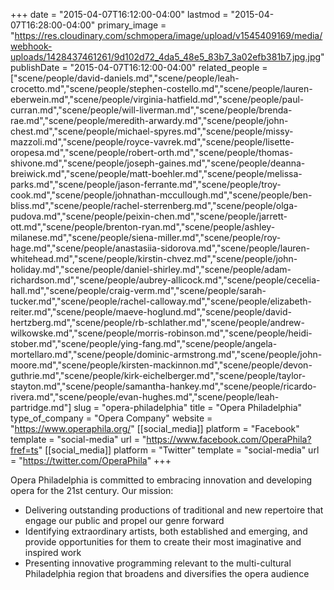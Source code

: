 +++
date = "2015-04-07T16:12:00-04:00"
lastmod = "2015-04-07T16:28:00-04:00"
primary_image = "https://res.cloudinary.com/schmopera/image/upload/v1545409169/media/webhook-uploads/1428437461261/9d102d72_4da5_48e5_83b7_3a02efb381b7.jpg.jpg"
publishDate = "2015-04-07T16:12:00-04:00"
related_people = ["scene/people/david-daniels.md","scene/people/leah-crocetto.md","scene/people/stephen-costello.md","scene/people/lauren-eberwein.md","scene/people/virginia-hatfield.md","scene/people/paul-curran.md","scene/people/will-liverman.md","scene/people/brenda-rae.md","scene/people/meredith-arwardy.md","scene/people/john-chest.md","scene/people/michael-spyres.md","scene/people/missy-mazzoli.md","scene/people/royce-vavrek.md","scene/people/lisette-oropesa.md","scene/people/robert-orth.md","scene/people/thomas-shivone.md","scene/people/joseph-gaines.md","scene/people/deanna-breiwick.md","scene/people/matt-boehler.md","scene/people/melissa-parks.md","scene/people/jason-ferrante.md","scene/people/troy-cook.md","scene/people/johnathan-mccullough.md","scene/people/ben-bliss.md","scene/people/rachel-sterrenberg.md","scene/people/olga-pudova.md","scene/people/peixin-chen.md","scene/people/jarrett-ott.md","scene/people/brenton-ryan.md","scene/people/ashley-milanese.md","scene/people/siena-miller.md","scene/people/roy-hage.md","scene/people/anastasiia-sidorova.md","scene/people/lauren-whitehead.md","scene/people/kirstin-chvez.md","scene/people/john-holiday.md","scene/people/daniel-shirley.md","scene/people/adam-richardson.md","scene/people/aubrey-allicock.md","scene/people/cecelia-hall.md","scene/people/craig-verm.md","scene/people/sarah-tucker.md","scene/people/rachel-calloway.md","scene/people/elizabeth-reiter.md","scene/people/maeve-hoglund.md","scene/people/david-hertzberg.md","scene/people/rb-schlather.md","scene/people/andrew-wilkowske.md","scene/people/morris-robinson.md","scene/people/heidi-stober.md","scene/people/ying-fang.md","scene/people/angela-mortellaro.md","scene/people/dominic-armstrong.md","scene/people/john-moore.md","scene/people/kirsten-mackinnon.md","scene/people/devon-guthrie.md","scene/people/kirk-eichelberger.md","scene/people/taylor-stayton.md","scene/people/samantha-hankey.md","scene/people/ricardo-rivera.md","scene/people/evan-hughes.md","scene/people/leah-partridge.md"]
slug = "opera-philadelphia"
title = "Opera Philadelphia"
type_of_company = "Opera Company"
website = "https://www.operaphila.org/"
[[social_media]]
platform = "Facebook"
template = "social-media"
url = "https://www.facebook.com/OperaPhila?fref=ts"
[[social_media]]
platform = "Twitter"
template = "social-media"
url = "https://twitter.com/OperaPhila"
+++

<p>
	Opera Philadelphia is committed to embracing innovation and developing opera for the 21st century. Our mission:
</p>
<ul>
	<li>Delivering outstanding productions of traditional and new repertoire that engage our public and propel our genre forward</li>
	<li>Identifying extraordinary artists, both established and emerging, and provide opportunities for them to create their most imaginative and inspired work</li>
	<li>Presenting innovative programming relevant to the multi-cultural Philadelphia region that broadens and diversifies the opera audience</li>
</ul>
<p>
	<br>
</p>
